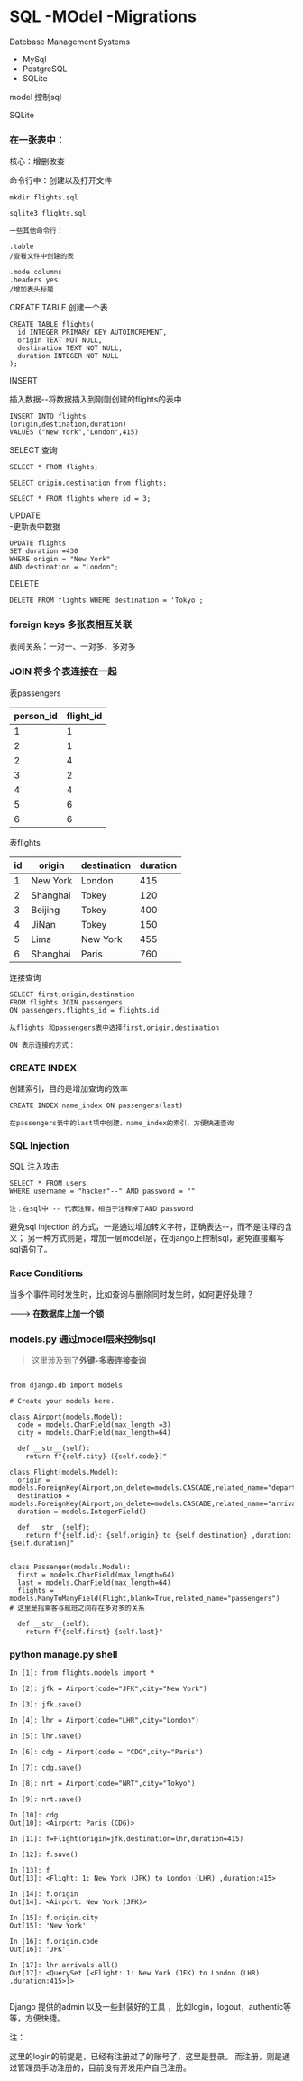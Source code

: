 # SQL -MOdel -Migrations

Datebase Management Systems

* MySql
* PostgreSQL
* SQLite


model 控制sql


SQLite

### 在一张表中：

核心：增删改查

命令行中：创建以及打开文件

```
mkdir flights.sql

sqlite3 flights.sql

一些其他命令行：

.table
/查看文件中创建的表

.mode columns
.headers yes
/增加表头标题

```


CREATE TABLE  创建一个表

```
CREATE TABLE flights(
  id INTEGER PRIMARY KEY AUTOINCREMENT,
  origin TEXT NOT NULL,
  destination TEXT NOT NULL,
  duration INTEGER NOT NULL
);

```

INSERT

插入数据--将数据插入到刚刚创建的flights的表中
```
INSERT INTO flights
(origin,destination,duration)
VALUES ("New York","London",415)

```

SELECT  查询

```
SELECT * FROM flights;

SELECT origin,destination from flights;

SELECT * FROM flights where id = 3;

```


UPDATE  
-更新表中数据

```
UPDATE flights
SET duration =430
WHERE origin = "New York"
AND destination = "London";

```

DELETE

```
DELETE FROM flights WHERE destination = 'Tokyo';

```


### foreign keys  多张表相互关联


表间关系：一对一、一对多、多对多

### JOIN  将多个表连接在一起

表passengers

|person_id|flight_id|
|--| --|
|1|1|
|2|1|
|2|4|
|3|2|
|4|4|
|5|6|
|6|6|

表flights

|id | origin   | destination | duration|
|--  |--------|  -----------|  --------|
|1 |  New York |London  |     415|
|2 |  Shanghai  |Tokey  |      120|
|3  | Beijing   |Tokey    |    400|
|4  | JiNan    | Tokey   |     150|
|5  | Lima     | New York |    455|
|6  | Shanghai | Paris    |    760|

连接查询
```
SELECT first,origin,destination
FROM flights JOIN passengers
ON passengers.flights_id = flights.id

从flights 和passengers表中选择first,origin,destination

ON 表示连接的方式：
```

### CREATE INDEX

创建索引，目的是增加查询的效率

```
CREATE INDEX name_index ON passengers(last)

在passengers表中的last项中创建，name_index的索引，方便快速查询
```

### SQL Injection

SQL 注入攻击

```
SELECT * FROM users
WHERE username = "hacker"--" AND password = ""

注：在sql中 -- 代表注释，相当于注释掉了AND password
```

避免sql injection 的方式，一是通过增加转义字符，正确表达--，而不是注释的含义；
另一种方式则是，增加一层model层，在django上控制sql，避免直接编写sql语句了。


### Race Conditions

当多个事件同时发生时，比如查询与删除同时发生时，如何更好处理？

--->  <strong>在数据库上加一个锁</strong>



### models.py  通过model层来控制sql

> 这里涉及到了**外键-多表连接查询**
```

from django.db import models

# Create your models here.

class Airport(models.Model):
  code = models.CharField(max_length =3)
  city = models.CharField(max_length=64)
  
  def __str__(self):
    return f"{self.city} ({self.code})"

class Flight(models.Model):
  origin = models.ForeignKey(Airport,on_delete=models.CASCADE,related_name="departures")
  destination = models.ForeignKey(Airport,on_delete=models.CASCADE,related_name="arrivals")
  duration = models.IntegerField()
  
  def __str__(self):
    return f"{self.id}: {self.origin} to {self.destination} ,duration:{self.duration}"
  
  
class Passenger(models.Model):
  first = models.CharField(max_length=64)
  last = models.CharField(max_length=64)
  flights = models.ManyToManyField(Flight,blank=True,related_name="passengers")    # 这里是指乘客与航班之间存在多对多的关系
  
  def __str__(self):
    return f"{self.first} {self.last}"

```


### python manage.py shell

```
In [1]: from flights.models import *

In [2]: jfk = Airport(code="JFK",city="New York")

In [3]: jfk.save()

In [4]: lhr = Airport(code="LHR",city="London")

In [5]: lhr.save()

In [6]: cdg = Airport(code = "CDG",city="Paris")

In [7]: cdg.save()

In [8]: nrt = Airport(code="NRT",city="Tokyo")

In [9]: nrt.save()

In [10]: cdg
Out[10]: <Airport: Paris (CDG)>

In [11]: f=Flight(origin=jfk,destination=lhr,duration=415)

In [12]: f.save()

In [13]: f
Out[13]: <Flight: 1: New York (JFK) to London (LHR) ,duration:415>

In [14]: f.origin
Out[14]: <Airport: New York (JFK)>

In [15]: f.origin.city
Out[15]: 'New York'

In [16]: f.origin.code
Out[16]: 'JFK'

In [17]: lhr.arrivals.all()
Out[17]: <QuerySet [<Flight: 1: New York (JFK) to London (LHR) ,duration:415>]>


```


Django 提供的admin 以及一些封装好的工具 ，比如login，logout，authentic等等，方便快捷。


注：

这里的login的前提是，已经有注册过了的账号了，这里是登录。
而注册，则是通过管理员手动注册的，目前没有开发用户自己注册。


